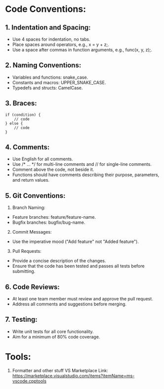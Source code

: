# Code Conventions:

## 1. Indentation and Spacing:
* Use 4 spaces for indentation, no tabs.
* Place spaces around operators, e.g., x = y + z;.
* Use a space after commas in function arguments, e.g., func(x, y, z);.

## 2. Naming Conventions:
* Variables and functions: snake_case.
* Constants and macros: UPPER_SNAKE_CASE.
* Typedefs and structs: CamelCase.
## 3. Braces:
``` 
if (condition) {
    // code
} else {
    // code
}
```
## 4. Comments:
* Use English for all comments.
* Use /* ... */ for multi-line comments and // for single-line comments.
* Comment above the code, not beside it.
* Functions should have comments describing their purpose, parameters, and return values.
## 5. Git Conventions:
1. Branch Naming:
* Feature branches: feature/feature-name.
* Bugfix branches: bugfix/bug-name.
2. Commit Messages:
* Use the imperative mood ("Add feature" not "Added feature").
3. Pull Requests:
* Provide a concise description of the changes.
* Ensure that the code has been tested and passes all tests before submitting.
## 6. Code Reviews:
* At least one team member must review and approve the pull request.
* Address all comments and suggestions before merging.
## 7. Testing:
* Write unit tests for all core functionality.
* Aim for a minimum of 80% code coverage.

# Tools:
1. Formatter and other stuff
VS Marketplace Link: https://marketplace.visualstudio.com/items?itemName=ms-vscode.cpptools